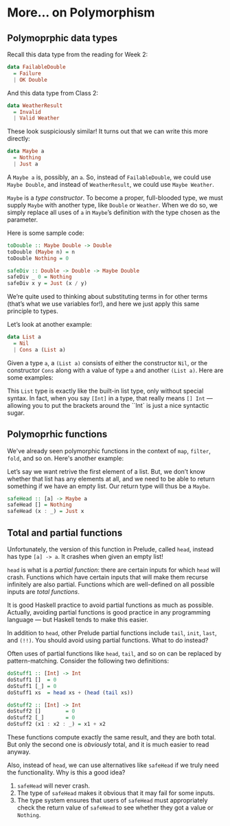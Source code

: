 # More... on Polymorphism

## Polymoprphic data types

Recall this data type from the reading for Week 2:

```Haskell
data FailableDouble
  = Failure
  | OK Double
```

And this data type from Class 2:

```Haskell
data WeatherResult
  = Invalid
  | Valid Weather
```

These look suspiciously similar! It turns out that we can write this more directly:

```Haskell
data Maybe a
  = Nothing
  | Just a
```

A `Maybe a` is, possibly, an `a`. So, instead of `FailableDouble`, we could use `Maybe Double`, and instead of `WeatherResult`, we could use `Maybe Weather`.

`Maybe` is a _type constructor_. To become a proper, full-blooded type, we must supply `Maybe` with another type, like `Double` or `Weather`. When we do so, we simply replace all uses of `a` in `Maybe`’s definition with the type chosen as the parameter.

Here is some sample code:

```Haskell
toDouble :: Maybe Double -> Double
toDouble (Maybe n) = n
toDouble Nothing = 0

safeDiv :: Double -> Double -> Maybe Double
safeDiv _ 0 = Nothing
safeDiv x y = Just (x / y)
```

We’re quite used to thinking about substituting terms in for other terms (that’s what we use variables for!), and here we just apply this same principle to types.

Let’s look at another example:

```Haskell
data List a
  = Nil
  | Cons a (List a)
```

Given a type `a`, a `(List a)` consists of either the constructor `Nil`, or the constructor `Cons` along with a value of type `a` and another `(List a)`. Here are some examples:

This `List` type is exactly like the built-in list type, only without special syntax. In fact, when you say `[Int]` in a type, that really means `[] Int` — allowing you to put the brackets around the ``Int` is just a nice syntactic sugar.

## Polymoprhic functions

We've already seen polymorphic functions in the context of `map`, `filter`, `fold`, and so on. Here's another example:

Let’s say we want retrive the first element of a list. But, we don’t know whether that list has any elements at all, and we need to be able to return something if we have an empty list. Our return type will thus be a `Maybe`.

```Haskell
safeHead :: [a] -> Maybe a
safeHead [] = Nothing
safeHead (x : _) = Just x
```

## Total and partial functions

Unfortunately, the version of this function in Prelude, called `head`, instead has type `[a] -> a`. It crashes when given an empty list!

`head` is what is a _partial function_: there are certain inputs for which `head` will crash. Functions which have certain inputs that will make them recurse infinitely are also partial. Functions which are well-defined on all possible inputs are _total functions_.

It is good Haskell practice to avoid partial functions as much as possible. Actually, avoiding partial functions is good practice in any programming language — but Haskell tends to make this easier.

In addition to `head`, other Prelude partial functions include `tail`, `init`, `last`, and `(!!)`. You should avoid using partial functions. What to do instead?

Often uses of partial functions like `head`, `tail`, and so on can be replaced by pattern-matching. Consider the following two definitions:

```Haskell
doStuff1 :: [Int] -> Int
doStuff1 []  = 0
doStuff1 [_] = 0
doStuff1 xs  = head xs + (head (tail xs))

doStuff2 :: [Int] -> Int
doStuff2 []        = 0
doStuff2 [_]       = 0
doStuff2 (x1 : x2 : _) = x1 + x2
```

These functions compute exactly the same result, and they are both total. But only the second one is _obviously_ total, and it is much easier to read anyway.

Also, instead of `head`, we can use alternatives like `safeHead` if we truly need the functionality. Why is this a good idea?

1. `safeHead` will never crash.
2. The type of `safeHead` makes it obvious that it may fail for some inputs.
3. The type system ensures that users of `safeHead` must appropriately check the return value of `safeHead` to see whether they got a value or `Nothing`.
